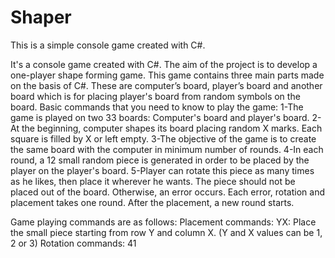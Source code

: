 # Shaper

This is a simple console game created with C#.


It's a console game created with C#. The aim of the project is to develop a one-player shape forming game. This game contains three main parts made on the basis of C#. These are computer’s board, player’s board and another board which is for placing player's board from random symbols on the board. Basic commands that you need to know to play the game: 1-The game is played on two 33 boards: Computer's board and player's board. 2-At the beginning, computer shapes its board placing random X marks. Each square is filled by X or left empty. 3-The objective of the game is to create the same board with the computer in minimum number of rounds. 4-In each round, a 12 small random piece is generated in order to be placed by the player on the player's board. 5-Player can rotate this piece as many times as he likes, then place it wherever he wants. The piece should not be placed out of the board. Otherwise, an error occurs. Each error, rotation and placement takes one round. After the placement, a new round starts.

Game playing commands are as follows: Placement commands: YX: Place the small piece starting from row Y and column X. (Y and X values can be 1, 2 or 3) Rotation commands: 41
